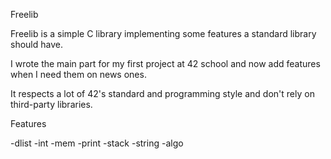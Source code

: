 Freelib

Freelib is a simple C library implementing some features a standard library should have.

I wrote the main part for my first project at 42 school and now add features when I need them on news ones.

It respects a lot of 42's standard and programming style and don't rely on third-party libraries.

Features

-dlist
-int
-mem
-print
-stack
-string
-algo
